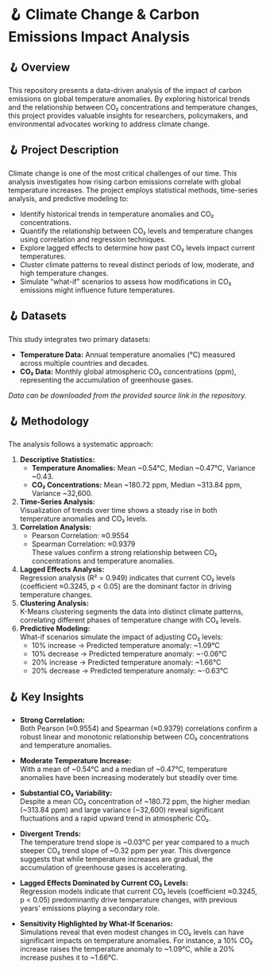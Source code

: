 # 🪝 **Climate Change & Carbon Emissions Impact Analysis**

## 🪝 **Overview**

This repository presents a data-driven analysis of the impact of carbon emissions on global temperature anomalies. By exploring historical trends and the relationship between CO₂ concentrations and temperature changes, this project provides valuable insights for researchers, policymakers, and environmental advocates working to address climate change.


## 🪝 **Project Description**

Climate change is one of the most critical challenges of our time. This analysis investigates how rising carbon emissions correlate with global temperature increases. The project employs statistical methods, time-series analysis, and predictive modeling to:

- Identify historical trends in temperature anomalies and CO₂ concentrations.
- Quantify the relationship between CO₂ levels and temperature changes using correlation and regression techniques.
- Explore lagged effects to determine how past CO₂ levels impact current temperatures.
- Cluster climate patterns to reveal distinct periods of low, moderate, and high temperature changes.
- Simulate “what-if” scenarios to assess how modifications in CO₂ emissions might influence future temperatures.

## 🪝 **Datasets**

This study integrates two primary datasets:

- **Temperature Data:** Annual temperature anomalies (°C) measured across multiple countries and decades.
- **CO₂ Data:** Monthly global atmospheric CO₂ concentrations (ppm), representing the accumulation of greenhouse gases.

*Data can be downloaded from the provided source link in the repository.*

## 🪝 **Methodology**

The analysis follows a systematic approach:

1. **Descriptive Statistics:**  
   - **Temperature Anomalies:** Mean ~0.54°C, Median ~0.47°C, Variance ~0.43.
   - **CO₂ Concentrations:** Mean ~180.72 ppm, Median ~313.84 ppm, Variance ~32,600.
2. **Time-Series Analysis:**  
   Visualization of trends over time shows a steady rise in both temperature anomalies and CO₂ levels.
3. **Correlation Analysis:**  
   - Pearson Correlation: ≈0.9554  
   - Spearman Correlation: ≈0.9379  
   These values confirm a strong relationship between CO₂ concentrations and temperature anomalies.
4. **Lagged Effects Analysis:**  
   Regression analysis (R² = 0.949) indicates that current CO₂ levels (coefficient ≈0.3245, p < 0.05) are the dominant factor in driving temperature changes.
5. **Clustering Analysis:**  
   K-Means clustering segments the data into distinct climate patterns, correlating different phases of temperature change with CO₂ levels.
6. **Predictive Modeling:**  
   What-if scenarios simulate the impact of adjusting CO₂ levels:
   - 10% increase → Predicted temperature anomaly: ~1.09°C
   - 10% decrease → Predicted temperature anomaly: ~-0.06°C
   - 20% increase → Predicted temperature anomaly: ~1.66°C
   - 20% decrease → Predicted temperature anomaly: ~-0.63°C

## 🪝 **Key Insights**

- **Strong Correlation:**  
  Both Pearson (≈0.9554) and Spearman (≈0.9379) correlations confirm a robust linear and monotonic relationship between CO₂ concentrations and temperature anomalies.

- **Moderate Temperature Increase:**  
  With a mean of ~0.54°C and a median of ~0.47°C, temperature anomalies have been increasing moderately but steadily over time.

- **Substantial CO₂ Variability:**  
  Despite a mean CO₂ concentration of ~180.72 ppm, the higher median (~313.84 ppm) and large variance (~32,600) reveal significant fluctuations and a rapid upward trend in atmospheric CO₂.

- **Divergent Trends:**  
  The temperature trend slope is ~0.03°C per year compared to a much steeper CO₂ trend slope of ~0.32 ppm per year. This divergence suggests that while temperature increases are gradual, the accumulation of greenhouse gases is accelerating.

- **Lagged Effects Dominated by Current CO₂ Levels:**  
  Regression models indicate that current CO₂ levels (coefficient ≈0.3245, p < 0.05) predominantly drive temperature changes, with previous years' emissions playing a secondary role.

- **Sensitivity Highlighted by What-If Scenarios:**  
  Simulations reveal that even modest changes in CO₂ levels can have significant impacts on temperature anomalies. For instance, a 10% CO₂ increase raises the temperature anomaly to ~1.09°C, while a 20% increase pushes it to ~1.66°C.


